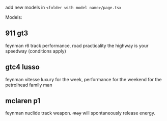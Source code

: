 add new models in `<folder with model name>/page.tsx`

Models:
## 911 gt3
feynman r6
track performance, road practicality
the highway is your speedway (conditions apply)
## gtc4 lusso
feynman vitesse
luxury for the week, performance for the weekend
for the petrolhead family man
## mclaren p1
feynman nuclide
track weapon. ~~may~~ will spontaneously release energy.